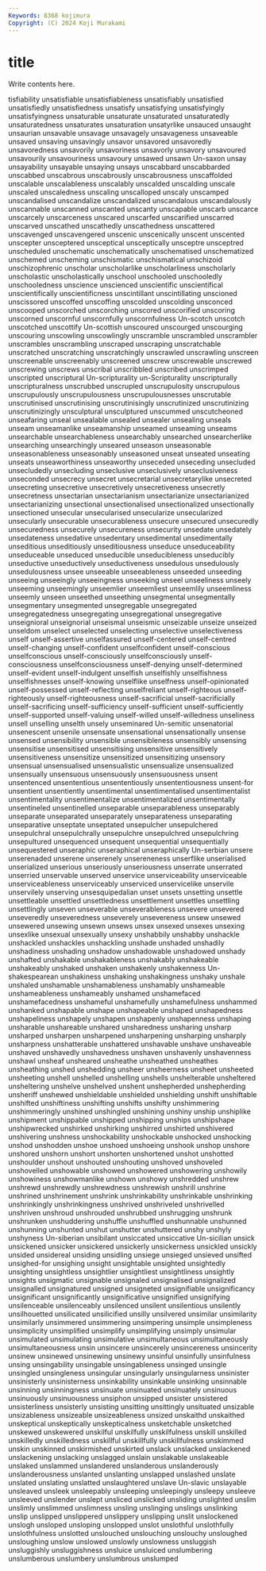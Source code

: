 ```yaml
---
Keywords: 8368 kojimura
Copyright: (C) 2024 Koji Murakami
---
```


# title

Write contents here.



tisfiability unsatisfiable unsatisfiableness unsatisfiably unsatisfied unsatisfiedly unsatisfiedness unsatisfy unsatisfying
unsatisfyingly unsatisfyingness unsaturable unsaturate unsaturated unsaturatedly unsaturatedness unsaturates unsaturation unsatyrlike
unsauced unsaught unsaurian unsavable unsavage unsavagely unsavageness unsaveable unsaved unsaving
unsavingly unsavor unsavored unsavoredly unsavoredness unsavorily unsavoriness unsavorly unsavory unsavoured
unsavourily unsavouriness unsavoury unsawed unsawn Un-saxon unsay unsayability unsayable unsaying
unsays unscabbard unscabbarded unscabbed unscabrous unscabrously unscabrousness unscaffolded unscalable unscalableness
unscalably unscalded unscalding unscale unscaled unscaledness unscaling unscalloped unscaly unscamped
unscandalised unscandalize unscandalized unscandalous unscandalously unscannable unscanned unscanted unscanty unscapable
unscarb unscarce unscarcely unscarceness unscared unscarfed unscarified unscarred unscarved unscathed
unscathedly unscathedness unscattered unscavenged unscavengered unscenic unscenically unscent unscented unscepter
unsceptered unsceptical unsceptically unsceptre unsceptred unscheduled unschematic unschematically unschematised unschematized
unschemed unscheming unschismatic unschismatical unschizoid unschizophrenic unscholar unscholarlike unscholarliness unscholarly
unscholastic unscholastically unschool unschooled unschooledly unschooledness unscience unscienced unscientific unscientifical
unscientifically unscientificness unscintillant unscintillating unscioned unscissored unscoffed unscoffing unscolded unscolding
unsconced unscooped unscorched unscorching unscored unscorified unscoring unscorned unscornful unscornfully
unscornfulness Un-scotch unscotch unscotched unscottify Un-scottish unscoured unscourged unscourging unscouring
unscowling unscowlingly unscramble unscrambled unscrambler unscrambles unscrambling unscraped unscraping unscratchable
unscratched unscratching unscratchingly unscrawled unscrawling unscreen unscreenable unscreenably unscreened unscrew
unscrewable unscrewed unscrewing unscrews unscribal unscribbled unscribed unscrimped unscripted unscriptural
Un-scripturality un-Scripturality unscripturally unscripturalness unscrubbed unscrupled unscrupulosity unscrupulous unscrupulously unscrupulousness
unscrupulousnesses unscrutable unscrutinised unscrutinising unscrutinisingly unscrutinized unscrutinizing unscrutinizingly unsculptural unsculptured
unscummed unscutcheoned unseafaring unseal unsealable unsealed unsealer unsealing unseals unseam
unseamanlike unseamanship unseamed unseaming unseams unsearchable unsearchableness unsearchably unsearched unsearcherlike
unsearching unsearchingly unseared unseason unseasonable unseasonableness unseasonably unseasoned unseat unseated
unseating unseats unseaworthiness unseaworthy unseceded unseceding unsecluded unsecludedly unsecluding unseclusive
unseclusively unseclusiveness unseconded unsecrecy unsecret unsecretarial unsecretarylike unsecreted unsecreting unsecretive
unsecretively unsecretiveness unsecretly unsecretness unsectarian unsectarianism unsectarianize unsectarianized unsectarianizing unsectional
unsectionalised unsectionalized unsectionally unsectioned unsecular unsecularised unsecularize unsecularized unsecularly unsecurable
unsecurableness unsecure unsecured unsecuredly unsecuredness unsecurely unsecureness unsecurity unsedate unsedately
unsedateness unsedative unsedentary unsedimental unsedimentally unseditious unseditiously unseditiousness unseduce unseduceability
unseduceable unseduced unseducible unseducibleness unseducibly unseductive unseductively unseductiveness unsedulous unsedulously
unsedulousness unsee unseeable unseeableness unseeded unseeding unseeing unseeingly unseeingness unseeking
unseel unseeliness unseely unseeming unseemingly unseemlier unseemliest unseemlily unseemliness unseemly
unseen unseethed unseething unsegmental unsegmentally unsegmentary unsegmented unsegregable unsegregated unsegregatedness
unsegregating unsegregational unsegregative unseignioral unseignorial unseismal unseismic unseizable unseize unseized
unseldom unselect unselected unselecting unselective unselectiveness unself unself-assertive unselfassured unself-centered
unself-centred unself-changing unself-confident unselfconfident unself-conscious unselfconscious unself-consciously unselfconsciously unself-consciousness unselfconsciousness
unself-denying unself-determined unself-evident unself-indulgent unselfish unselfishly unselfishness unselfishnesses unself-knowing unselflike
unselfness unself-opinionated unself-possessed unself-reflecting unselfreliant unself-righteous unself-righteously unself-righteousness unself-sacrificial unself-sacrificially
unself-sacrificing unself-sufficiency unself-sufficient unself-sufficiently unself-supported unself-valuing unself-willed unself-willedness unseliness unsell
unselling unselth unsely unseminared Un-semitic unsenatorial unsenescent unsenile unsensate unsensational
unsensationally unsense unsensed unsensibility unsensible unsensibleness unsensibly unsensing unsensitise unsensitised
unsensitising unsensitive unsensitively unsensitiveness unsensitize unsensitized unsensitizing unsensory unsensual unsensualised
unsensualistic unsensualize unsensualized unsensually unsensuous unsensuously unsensuousness unsent unsentenced unsententious
unsententiously unsententiousness unsent-for unsentient unsentiently unsentimental unsentimentalised unsentimentalist unsentimentality unsentimentalize
unsentimentalized unsentimentally unsentineled unsentinelled unseparable unseparableness unseparably unseparate unseparated unseparately
unseparateness unseparating unseparative unseptate unseptated unsepulcher unsepulchered unsepulchral unsepulchrally unsepulchre
unsepulchred unsepulchring unsepultured unsequenced unsequent unsequential unsequentially unsequestered unseraphic unseraphical
unseraphically Un-serbian unsere unserenaded unserene unserenely unsereneness unserflike unserialised unserialized
unserious unseriously unseriousness unserrate unserrated unserried unservable unserved unservice unserviceability
unserviceable unserviceableness unserviceably unserviced unservicelike unservile unservilely unserving unsesquipedalian unset
unsets unsetting unsettle unsettleable unsettled unsettledness unsettlement unsettles unsettling unsettlingly
unseven unseverable unseverableness unsevere unsevered unseveredly unseveredness unseverely unsevereness unsew
unsewed unsewered unsewing unsewn unsews unsex unsexed unsexes unsexing unsexlike
unsexual unsexually unsexy unshabbily unshabby unshackle unshackled unshackles unshackling unshade
unshaded unshadily unshadiness unshading unshadow unshadowable unshadowed unshady unshafted unshakable
unshakableness unshakably unshakeable unshakeably unshaked unshaken unshakenly unshakenness Un-shakespearean unshakiness
unshaking unshakingness unshaky unshale unshaled unshamable unshamableness unshamably unshameable unshameableness
unshameably unshamed unshamefaced unshamefacedness unshameful unshamefully unshamefulness unshammed unshanked unshapable
unshape unshapeable unshaped unshapedness unshapeliness unshapely unshapen unshapenly unshapenness unshaping
unsharable unshareable unshared unsharedness unsharing unsharp unsharped unsharpen unsharpened unsharpening
unsharping unsharply unsharpness unshatterable unshattered unshavable unshave unshaveable unshaved unshavedly
unshavedness unshaven unshavenly unshavenness unshawl unsheaf unsheared unsheathe unsheathed unsheathes
unsheathing unshed unshedding unsheer unsheerness unsheet unsheeted unsheeting unshell unshelled
unshelling unshells unshelterable unsheltered unsheltering unshelve unshelved unshent unshepherded unshepherding
unsheriff unshewed unshieldable unshielded unshielding unshift unshiftable unshifted unshiftiness unshifting
unshifts unshifty unshimmering unshimmeringly unshined unshingled unshining unshiny unship unshiplike
unshipment unshippable unshipped unshipping unships unshipshape unshipwrecked unshirked unshirking unshirred
unshirted unshivered unshivering unshness unshockability unshockable unshocked unshocking unshod unshodden
unshoe unshoed unshoeing unshook unshop unshore unshored unshorn unshort unshorten
unshortened unshot unshotted unshoulder unshout unshouted unshouting unshoved unshoveled unshovelled
unshowable unshowed unshowered unshowering unshowily unshowiness unshowmanlike unshown unshowy unshredded
unshrew unshrewd unshrewdly unshrewdness unshrewish unshrill unshrine unshrined unshrinement unshrink
unshrinkability unshrinkable unshrinking unshrinkingly unshrinkingness unshrived unshriveled unshrivelled unshriven unshroud
unshrouded unshrubbed unshrugging unshrunk unshrunken unshuddering unshuffle unshuffled unshunnable unshunned
unshunning unshunted unshut unshutter unshuttered unshy unshyly unshyness Un-siberian unsibilant
unsiccated unsiccative Un-sicilian unsick unsickened unsicker unsickered unsickerly unsickerness unsickled
unsickly unsided unsidereal unsiding unsidling unsiege unsieged unsieved unsifted unsighed-for
unsighing unsight unsightable unsighted unsightedly unsighting unsightless unsightlier unsightliest unsightliness
unsightly unsights unsigmatic unsignable unsignaled unsignalised unsignalized unsignalled unsignatured unsigned
unsigneted unsignifiable unsignificancy unsignificant unsignificantly unsignificative unsignified unsignifying unsilenceable unsilenceably
unsilenced unsilent unsilentious unsilently unsilhouetted unsilicated unsilicified unsilly unsilvered unsimilar
unsimilarity unsimilarly unsimmered unsimmering unsimpering unsimple unsimpleness unsimplicity unsimplified unsimplify
unsimplifying unsimply unsimular unsimulated unsimulating unsimulative unsimultaneous unsimultaneously unsimultaneousness unsin
unsincere unsincerely unsincereness unsincerity unsinew unsinewed unsinewing unsinewy unsinful unsinfully
unsinfulness unsing unsingability unsingable unsingableness unsinged unsingle unsingled unsingleness unsingular
unsingularly unsingularness unsinister unsinisterly unsinisterness unsinkability unsinkable unsinking unsinnable unsinning
unsinningness unsinuate unsinuated unsinuately unsinuous unsinuously unsinuousness unsiphon unsipped unsister
unsistered unsisterliness unsisterly unsisting unsitting unsittingly unsituated unsizable unsizableness unsizeable
unsizeableness unsized unskaithd unskaithed unskeptical unskeptically unskepticalness unsketchable unsketched unskewed
unskewered unskilful unskilfully unskilfulness unskill unskilled unskilledly unskilledness unskillful unskillfully
unskillfulness unskimmed unskin unskinned unskirmished unskirted unslack unslacked unslackened unslackening
unslacking unslagged unslain unslakable unslakeable unslaked unslammed unslandered unslanderous unslanderously
unslanderousness unslanted unslanting unslapped unslashed unslate unslated unslating unslatted unslaughtered
unslave Un-slavic unslayable unsleaved unsleek unsleepably unsleeping unsleepingly unsleepy unsleeve
unsleeved unslender unslept unsliced unslicked unsliding unslighted unslim unslimly unslimmed
unslimness unsling unslinging unslings unslinking unslip unslipped unslippered unslippery unslipping
unslit unslockened unslogh unsloped unsloping unslopped unslot unslothful unslothfully unslothfulness
unslotted unslouched unslouching unslouchy unsloughed unsloughing unslow unslowed unslowly unslowness
unsluggish unsluggishly unsluggishness unsluice unsluiced unslumbering unslumberous unslumbery unslumbrous unslumped
